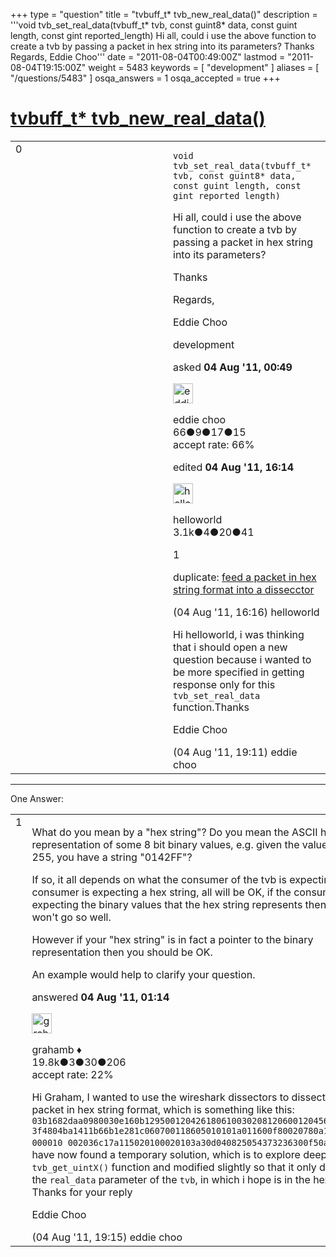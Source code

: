 +++
type = "question"
title = "tvbuff_t* tvb_new_real_data()"
description = '''void tvb_set_real_data(tvbuff_t* tvb, const guint8* data, const guint length, const gint reported_length)  Hi all, could i use the above function to create a tvb by passing a packet in hex string into its parameters?  Thanks Regards, Eddie Choo'''
date = "2011-08-04T00:49:00Z"
lastmod = "2011-08-04T19:15:00Z"
weight = 5483
keywords = [ "development" ]
aliases = [ "/questions/5483" ]
osqa_answers = 1
osqa_accepted = true
+++

<div class="headNormal">

# [tvbuff\_t\* tvb\_new\_real\_data()](/questions/5483/tvbuff_t-tvb_new_real_data)

</div>

<div id="main-body">

<div id="askform">

<table id="question-table" style="width:100%;"><colgroup><col style="width: 50%" /><col style="width: 50%" /></colgroup><tbody><tr class="odd"><td style="width: 30px; vertical-align: top"><div class="vote-buttons"><span id="post-5483-upvote" class="ajax-command post-vote up" rel="nofollow" title="I like this post (click again to cancel)"> </span><div id="post-5483-score" class="post-score" title="current number of votes">0</div><span id="post-5483-downvote" class="ajax-command post-vote down" rel="nofollow" title="I dont like this post (click again to cancel)"> </span> <span id="favorite-mark" class="ajax-command favorite-mark" rel="nofollow" title="mark/unmark this question as favorite (click again to cancel)"> </span><div id="favorite-count" class="favorite-count"></div></div></td><td><div id="item-right"><div class="question-body"><pre><code>void
tvb_set_real_data(tvbuff_t* tvb, const guint8* data, const guint length, const gint reported_length)</code></pre><p>Hi all, could i use the above function to create a tvb by passing a packet in hex string into its parameters?</p><p>Thanks</p><p>Regards,</p><p>Eddie Choo</p></div><div id="question-tags" class="tags-container tags"><span class="post-tag tag-link-development" rel="tag" title="see questions tagged &#39;development&#39;">development</span></div><div id="question-controls" class="post-controls"></div><div class="post-update-info-container"><div class="post-update-info post-update-info-user"><p>asked <strong>04 Aug '11, 00:49</strong></p><img src="https://secure.gravatar.com/avatar/c1dac05d0e75992546b5da006c6b718e?s=32&amp;d=identicon&amp;r=g" class="gravatar" width="32" height="32" alt="eddie%20choo&#39;s gravatar image" /><p><span>eddie choo</span><br />
<span class="score" title="66 reputation points">66</span><span title="9 badges"><span class="badge1">●</span><span class="badgecount">9</span></span><span title="17 badges"><span class="silver">●</span><span class="badgecount">17</span></span><span title="15 badges"><span class="bronze">●</span><span class="badgecount">15</span></span><br />
<span class="accept_rate" title="Rate of the user&#39;s accepted answers">accept rate:</span> <span title="eddie choo has 2 accepted answers">66%</span></p></div><div class="post-update-info post-update-info-edited"><p><span> edited <strong>04 Aug '11, 16:14</strong> </span></p><img src="https://secure.gravatar.com/avatar/362ba1008ad9a075d1556d33e97dfed6?s=32&amp;d=identicon&amp;r=g" class="gravatar" width="32" height="32" alt="helloworld&#39;s gravatar image" /><p><span>helloworld</span><br />
<span class="score" title="3149 reputation points"><span>3.1k</span></span><span title="4 badges"><span class="badge1">●</span><span class="badgecount">4</span></span><span title="20 badges"><span class="silver">●</span><span class="badgecount">20</span></span><span title="41 badges"><span class="bronze">●</span><span class="badgecount">41</span></span></p></div></div><div id="comments-container-5483" class="comments-container"><span id="5509"></span><div id="comment-5509" class="comment"><div id="post-5509-score" class="comment-score">1</div><div class="comment-text"><p>duplicate: <a href="http://ask.wireshark.org/questions/5422/feed-a-packet-in-hex-string-format-into-a-dissecctor">feed a packet in hex string format into a dissecctor</a></p></div><div id="comment-5509-info" class="comment-info"><span class="comment-age">(04 Aug '11, 16:16)</span> <span class="comment-user userinfo">helloworld</span></div></div><span id="5514"></span><div id="comment-5514" class="comment"><div id="post-5514-score" class="comment-score"></div><div class="comment-text"><p>Hi helloworld, i was thinking that i should open a new question because i wanted to be more specified in getting response only for this <code>tvb_set_real_data</code> function.Thanks</p><p>Eddie Choo</p></div><div id="comment-5514-info" class="comment-info"><span class="comment-age">(04 Aug '11, 19:11)</span> <span class="comment-user userinfo">eddie choo</span></div></div></div><div id="comment-tools-5483" class="comment-tools"></div><div class="clear"></div><div id="comment-5483-form-container" class="comment-form-container"></div><div class="clear"></div></div></td></tr></tbody></table>

------------------------------------------------------------------------

<div class="tabBar">

<span id="sort-top"></span>

<div class="headQuestions">

One Answer:

</div>

</div>

<span id="5484"></span>

<div id="answer-container-5484" class="answer accepted-answer">

<table style="width:100%;"><colgroup><col style="width: 50%" /><col style="width: 50%" /></colgroup><tbody><tr class="odd"><td style="width: 30px; vertical-align: top"><div class="vote-buttons"><span id="post-5484-upvote" class="ajax-command post-vote up" rel="nofollow" title="I like this post (click again to cancel)"> </span><div id="post-5484-score" class="post-score" title="current number of votes">1</div><span id="post-5484-downvote" class="ajax-command post-vote down" rel="nofollow" title="I dont like this post (click again to cancel)"> </span> <span class="accept-answer on" rel="nofollow" title="eddie choo has selected this answer as the correct answer"> </span></div></td><td><div class="item-right"><div class="answer-body"><p>What do you mean by a "hex string"? Do you mean the ASCII hex representation of some 8 bit binary values, e.g. given the values 01, 66, 255, you have a string "0142FF"?</p><p>If so, it all depends on what the consumer of the tvb is expecting. If the consumer is expecting a hex string, all will be OK, if the consumer is expecting the binary values that the hex string represents then things won't go so well.</p><p>However if your "hex string" is in fact a pointer to the binary representation then you should be OK.</p><p>An example would help to clarify your question.</p></div><div class="answer-controls post-controls"></div><div class="post-update-info-container"><div class="post-update-info post-update-info-user"><p>answered <strong>04 Aug '11, 01:14</strong></p><img src="https://secure.gravatar.com/avatar/d2a7e24ca66604c749c7c88c1da8ff78?s=32&amp;d=identicon&amp;r=g" class="gravatar" width="32" height="32" alt="grahamb&#39;s gravatar image" /><p><span>grahamb ♦</span><br />
<span class="score" title="19834 reputation points"><span>19.8k</span></span><span title="3 badges"><span class="badge1">●</span><span class="badgecount">3</span></span><span title="30 badges"><span class="silver">●</span><span class="badgecount">30</span></span><span title="206 badges"><span class="bronze">●</span><span class="badgecount">206</span></span><br />
<span class="accept_rate" title="Rate of the user&#39;s accepted answers">accept rate:</span> <span title="grahamb has 274 accepted answers">22%</span></p></div></div><div id="comments-container-5484" class="comments-container"><span id="5515"></span><div id="comment-5515" class="comment"><div id="post-5515-score" class="comment-score"></div><div class="comment-text"><p>Hi Graham, I wanted to use the wireshark dissectors to dissect the packet in hex string format, which is something like this: <code>03b1682daa0980030e160b12950012042618061003020812060012045649734162 3f4804ba1411b66b1e281c060700118605010101a011600f80020780a1090607040 000010 002036c17a115020100020103a30d040825054373236300f50a0100</code> I have now found a temporary solution, which is to explore deeper in the <code>tvb_get_uintX()</code> function and modified slightly so that it only deals with the <code>real_data</code> parameter of the <code>tvb</code>, in which i hope is in the hex format. Thanks for your reply</p><p>Eddie Choo</p></div><div id="comment-5515-info" class="comment-info"><span class="comment-age">(04 Aug '11, 19:15)</span> <span class="comment-user userinfo">eddie choo</span></div></div></div><div id="comment-tools-5484" class="comment-tools"></div><div class="clear"></div><div id="comment-5484-form-container" class="comment-form-container"></div><div class="clear"></div></div></td></tr></tbody></table>

</div>

<div class="paginator-container-left">

</div>

</div>

</div>

